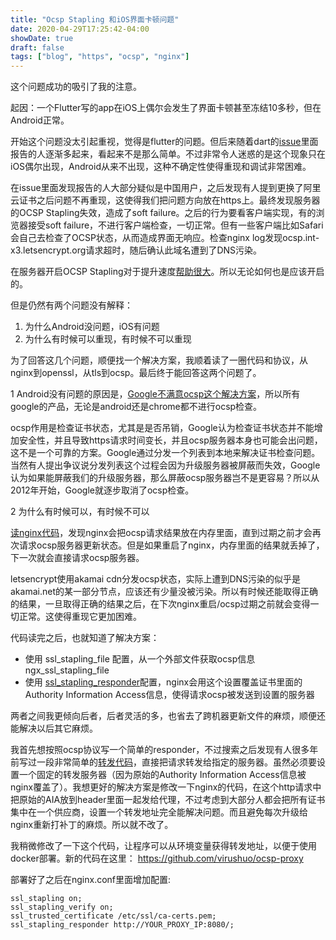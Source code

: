 ```yaml
---
title: "Ocsp Stapling 和iOS界面卡顿问题"
date: 2020-04-29T17:25:42-04:00
showDate: true
draft: false
tags: ["blog", "https", "ocsp", "nginx"]
---
```


这个问题成功的吸引了我的注意。

起因：一个Flutter写的app在iOS上偶尔会发生了界面卡顿甚至冻结10多秒，但在Android正常。

开始这个问题没太引起重视，觉得是flutter的问题。但后来随着dart的[issue](https://github.com/dart-lang/sdk/issues/41519)里面报告的人逐渐多起来，看起来不是那么简单。不过非常令人迷惑的是这个现象只在iOS偶尔出现，Android从来不出现，这种不确定性使得重现和调试非常困难。

在issue里面发现报告的人大部分疑似是中国用户，之后发现有人提到更换了阿里云证书之后问题不再重现，这使得我们把问题方向放在https上。最终发现服务器的OCSP Stapling失效，造成了soft failure。之后的行为要看客户端实现，有的浏览器接受soft failure，不进行客户端检查，一切正常。但有一些客户端比如Safari会自己去检查了OCSP状态，从而造成界面无响应。检查nginx log发现ocsp.int-x3.letsencrypt.org请求超时，随后确认此域名遭到了DNS污染。

在服务器开启OCSP Stapling对于提升速度[帮助很大](https://blog.cloudflare.com/ocsp-stapling-how-cloudflare-just-made-ssl-30/)。所以无论如何也是应该开启的。

但是仍然有两个问题没有解释：

1. 为什么Android没问题，iOS有问题
2. 为什么有时候可以重现，有时候不可以重现

为了回答这几个问题，顺便找一个解决方案，我顺着读了一圈代码和协议，从nginx到openssl，从tls到ocsp。最后终于能回答这两个问题了。

<!--more--> 

1 Android没有问题的原因是，[Google不满意ocsp这个解决方案](https://blog.wirelessmoves.com/2015/03/ocsp-stapling-and-android-that-doesnt-care.html)，所以所有google的产品，无论是android还是chrome都不进行ocsp检查。

ocsp作用是检查证书状态，尤其是是否吊销，Google认为检查证书状态并不能增加安全性，并且导致https请求时间变长，并且ocsp服务器本身也可能会出问题，这不是一个可靠的方案。Google通过分发一个列表到本地来解决证书检查问题。当然有人提出争议说分发列表这个过程会因为升级服务器被屏蔽而失效，Google认为如果能屏蔽我们的升级服务器，那么屏蔽ocsp服务器岂不是更容易？所以从2012年开始，Google就逐步取消了ocsp检查。

2 为什么有时候可以，有时候不可以

[读nginx代码](https://github.com/nginx/nginx/blob/c17bc31d41a0372002115899a2c64e89aeca7e7d/src/event/ngx_event_openssl_stapling.c#L554)，发现nginx会把ocsp请求结果放在内存里面，直到过期之前才会再次请求ocsp服务器更新状态。但是如果重启了nginx，内存里面的结果就丢掉了，下一次就会直接请求ocsp服务器。

letsencrypt使用akamai cdn分发ocsp状态，实际上遭到DNS污染的似乎是akamai.net的某一部分节点，应该还有少量没被污染。所以有时候还能取得正确的结果，一旦取得正确的结果之后，在下次nginx重启/ocsp过期之前就会变得一切正常。这使得重现它更加困难。

代码读完之后，也就知道了解决方案：

* 使用 ssl_stapling_file 配置，从一个外部文件获取ocsp信息 ngx_ssl_stapling_file 
* 使用 [ssl_stapling_responder](https://github.com/nginx/nginx/blob/c17bc31d41a0372002115899a2c64e89aeca7e7d/src/event/ngx_event_openssl_stapling.c#L382)配置，nginx会用这个设置覆盖证书里面的Authority Information Access信息，使得请求ocsp被发送到设置的服务器

两者之间我更倾向后者，后者灵活的多，也省去了跨机器更新文件的麻烦，顺便还能解决以后其它麻烦。

我首先想按照ocsp协议写一个简单的responder，不过搜索之后发现有人很多年前写过一段非常简单的[转发代码](https://github.com/dlecorfec/ocsp-proxy)，直接把请求转发给指定的服务器。虽然必须要设置一个固定的转发服务器（因为原始的Authority Information Access信息被nginx覆盖了）。我想更好的解决方案是修改一下nginx的代码，在这个http请求中把原始的AIA放到header里面一起发给代理，不过考虑到大部分人都会把所有证书集中在一个供应商，设置一个转发地址完全能解决问题。而且避免每次升级给nginx重新打补丁的麻烦。所以就不改了。

我稍微修改了一下这个代码，让程序可以从环境变量获得转发地址，以便于使用docker部署。新的代码在这里： https://github.com/virushuo/ocsp-proxy

部署好了之后在nginx.conf里面增加配置:

```
ssl_stapling on;
ssl_stapling_verify on;
ssl_trusted_certificate /etc/ssl/ca-certs.pem;
ssl_stapling_responder http://YOUR_PROXY_IP:8080/; 
```
